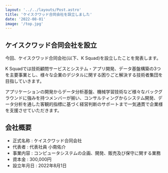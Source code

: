 ```yaml
---
layout: '../../layouts/Post.astro'
title: 'ケイスクワッド合同会社を設立しました'
date: '2022-08-01'
image: '/top.jpg'
---
```


## ケイスクワッド合同会社を設立

今回、ケイスクワッド合同会社(以下、K Squad)を設立したことを発表します。

K Squadでは技術顧問サービスとシステム・アプリ開発、データ基盤構築の3つを主要事業とし、様々な企業のデジタルに関する困りごと解決する技術者集団を目指していきます。

アプリケーションの開発からデータ分析基盤、機械学習技術など様々なバックグラウンドに強みを持つメンバーが揃い、コンサルティングからシステム開発、データ分析を通した客観的指標に基づく経営判断のサポートまで一気通貫で企業様を支援させていただきます。

## 会社概要

- 正式名称 : ケイスクワッド合同会社
- 代表者 : 代表社員 小南佑介
- 事業内容 : コンピュータシステムの企画、開発、販売及び保守に関する業務
- 資本金 : 300,000円
- 設立年月日 : 2022年8月1日
